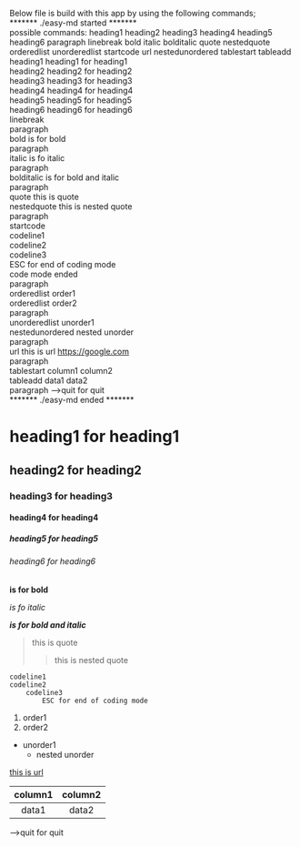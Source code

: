 Below file is build with this app by using the following commands;  
******* ./easy-md started *******   
	possible commands: heading1 heading2 heading3 heading4 heading5 heading6 paragraph linebreak bold italic bolditalic quote   nestedquote orderedlist unorderedlist startcode url nestedunordered tablestart tableadd   
heading1 heading1 for heading1  
heading2 heading2 for heading2  
heading3 heading3 for heading3  
heading4 heading4 for heading4  
heading5 heading5 for heading5  
heading6 heading6 for heading6  
linebreak   
paragraph   
bold is for bold  
paragraph   
italic is fo italic  
paragraph   
bolditalic is for bold and italic  
paragraph   
quote this is quote  
nestedquote this is nested quote  
paragraph   
startcode   
codeline1  
codeline2  
	codeline3  
		ESC for end of coding mode  
code mode ended  
paragraph   
orderedlist order1  
orderedlist order2  
paragraph   
unorderedlist unorder1  
nestedunordered nested unorder  
paragraph   
url this is url https://google.com  
paragraph   
tablestart column1 column2  
tableadd data1 data2  
paragraph -->quit for quit  
******* ./easy-md ended *******   


# heading1 for heading1

## heading2 for heading2

### heading3 for heading3

#### heading4 for heading4

##### heading5 for heading5

###### heading6 for heading6


 **is for bold**

 *is fo italic*

 ***is for bold and italic***


> this is quote   
>> this is nested quote   

    codeline1
    codeline2
    	codeline3
    		ESC for end of coding mode

1. order1
2. order2


- unorder1
    - nested unorder



[this is url ](https://google.com)



 | column1  | column2 |
 | :---:  | :---: |
 | data1  | data2 |


-->quit for quit